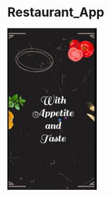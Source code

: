 # Restaurant_App

![home.png](https://github.com/advancepro/Restaurant_App/blob/master/screens/home.PNG)
